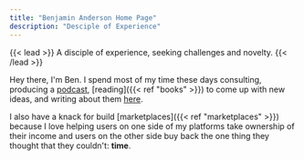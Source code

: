 ```yaml
---
title: "Benjamin Anderson Home Page"
description: "Desciple of Experience"
---
```




{{< lead >}}
A disciple of experience, seeking challenges and novelty. 
{{< /lead >}}

Hey there, I'm Ben. I spend most of my time these days consulting, producing a [podcast](https://www.vancecrowe.com/podcast), [reading]({{< ref "books" >}}) to come up with new ideas, and writing about them [here](https://thebenjamin.substack.com/). 

I also have a knack for build [marketplaces]({{< ref "marketplaces" >}}) because I love helping users on one side of my platforms take ownership of their income and users on the other side buy back the one thing they thought that they couldn't: **time**. 



